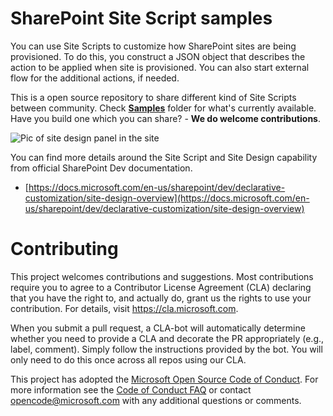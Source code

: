 # SharePoint Site Script samples

You can use Site Scripts to customize how SharePoint sites are being provisioned. To do this, you construct a JSON object that describes the action to be applied when site is provisioned. You can also start external flow for the additional actions, if needed.

This is a open source repository to share different kind of Site Scripts between community. Check [**Samples**](./samples) folder for what's currently available. Have you build one which you can share? - **We do welcome contributions**.

![Pic of site design panel in the site](https://docs.microsoft.com/en-us/sharepoint/dev/declarative-customization/images/progress-pane.png)

You can find more details around the Site Script and Site Design capability from official SharePoint Dev documentation. 

- [https://docs.microsoft.com/en-us/sharepoint/dev/declarative-customization/site-design-overview](https://docs.microsoft.com/en-us/sharepoint/dev/declarative-customization/site-design-overview)

# Contributing

This project welcomes contributions and suggestions.  Most contributions require you to agree to a
Contributor License Agreement (CLA) declaring that you have the right to, and actually do, grant us
the rights to use your contribution. For details, visit https://cla.microsoft.com.

When you submit a pull request, a CLA-bot will automatically determine whether you need to provide
a CLA and decorate the PR appropriately (e.g., label, comment). Simply follow the instructions
provided by the bot. You will only need to do this once across all repos using our CLA.

This project has adopted the [Microsoft Open Source Code of Conduct](https://opensource.microsoft.com/codeofconduct/).
For more information see the [Code of Conduct FAQ](https://opensource.microsoft.com/codeofconduct/faq/) or
contact [opencode@microsoft.com](mailto:opencode@microsoft.com) with any additional questions or comments.
